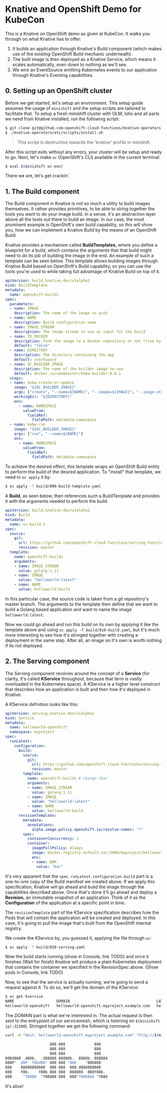 # Knative and OpenShift Demo for KubeCon

This is a Knative on OpenShift demo as given at KubeCon. It walks you through on what Knative has to
offer:

1. It builds an application through Knative's Build component (which makes use of the existing OpenShift
Build mechanic underneath).
2. The built image is then deployed as a Knative Service, which means it scales automatically, even down
to nothing as we'll see.
3. We wire an EventSource emitting Kubernetes events to our application through Knative's Eventing capabilities.

## 0. Setting up an OpenShift cluster

Before we get started, let's setup an environment. This setup guide assumes the usage of `minishift` and the
setup scripts are tailored to facilitate that. To setup a fresh minishift cluster with OLM, Istio and all parts
we need from Knative installed, run the following script:

```bash
$ git clone git@github.com:openshift-cloud-functions/knative-operators.git
$ ./knative-operators/etc/scripts/install.sh
```

> This script is destructive towards the 'knative' profile in minishift.

After this script exits without any errors, your cluster will be setup and ready to go. Next, let's make `oc`
(OpenShift's CLI) available in the current terminal:

```bash
$ eval $(minishift oc-env)
```

There we are, let's get crackin'.

## 1. The Build component

The Build component in Knative is not so much a utility to build images themselves. It rather provides primitives,
to be able to string together the tools you want to do your image build. In a sense, it's an abstraction layer above
all the tools out there to build an image. In our case, the most prominent example is OpenShift's own build capability,
so this will show you, how we can implement a Knative Build by the means of an OpenShift Build.

Knative provides a mechanism called **BuildTemplates**, where you define a blueprint for a build, which contains the
arguments that that build might need to do its job of building the image in the end. An example of such a template can
be seen below. This template allows building images through Knative Build based on OpenShift's Build capability, so you
can use the tools you're used to while taking full advantage of Knative Build on top of it.

```yaml
apiVersion: build.knative.dev/v1alpha1
kind: BuildTemplate
metadata:
  name: openshift-builds
spec:
  parameters:
  - name: IMAGE
    description: The name of the image to push
  - name: NAME
    description: Build configuration name
  - name: IMAGE_STREAM
    description: The image stream to use as input for the build
  - name: TO_DOCKER
    description: Push the image to a Docker repository or not (true by default)
    default: "false"
  - name: DIRECTORY
    description: The directory containing the app
    default: /workspace
  - name: OC_BUILDER_IMAGE
    description: The name of the builder image to use
    default: docker.io/vdemeester/kobw-builder:0.0.1
  steps:
  - name: kobw-create-or-update
    image: "${OC_BUILDER_IMAGE}"
    args: ["create", "--name=${NAME}", "--image=${IMAGE}", "--image-stream=${IMAGE_STREAM}", "--to-docker=${TO_DOCKER}", "."]
    workingDir: "${DIRECTORY}"
    env:
      - name: NAMESPACE
        valueFrom:
          fieldRef:
            fieldPath: metadata.namespace
  - name: kobw-run
    image: "${OC_BUILDER_IMAGE}"
    args: ["run", "--name=${NAME}"]
    env:
      - name: NAMESPACE
        valueFrom:
          fieldRef:
            fieldPath: metadata.namespace
```

To achieve the desired effect, this template wraps an OpenShift Build entity to perform the build of the desired application.
To "install" that template, we need to `oc apply` it by:

```bash
$ oc apply -f build/000-build-template.yaml
```

A **Build**, as seen below, then references such a BuildTemplate and provides it with the arguments needed to perform the build.

```yaml
apiVersion: build.knative.dev/v1alpha1
kind: Build
metadata:
  name: oc-build-1
spec:
  source:
    git:
      url: https://github.com/openshift-cloud-functions/serving-function
      revision: master
  template:
    name: openshift-builds
    arguments:
    - name: IMAGE_STREAM
      value: golang:1.11
    - name: IMAGE
      value: "helloworld:latest"
    - name: NAME
      value: helloworld-build
```

In this particular case, the source code is taken from a git repository's master branch. The arguments to the template then define
that we want to build a Golang based application and want to name the image `helloworld:latest`.

Now we could go ahead and run this build on its own by applying it like the template above and using
`oc apply -f build/010-build.yaml`, but it's much more interesting to see how it's stringed together
with creating a deployment in the same step. After all, an image on it's own is worth nothing if its
not deployed.

## 2. The Serving component

The Serving component revolves around the concept of a **Service** (for clarity, it's called **KService**
throughout, because that term is vastly overloaded in the Kubernetes space). A KService is a higher level
construct that describes how an application is built and then how it's deployed in Knative.

A KService definition looks like this:

```yaml
apiVersion: serving.knative.dev/v1alpha1
kind: Service
metadata:
  name: helloworld-openshift
  namespace: myproject
spec:
  runLatest:
    configuration:
      build:
        source:
          git:
            url: https://github.com/openshift-cloud-functions/serving-function
            revision: master
        template:
          name: openshift-builds # change that
          arguments:
          - name: IMAGE_STREAM
            value: golang:1.11
          - name: IMAGE
            value: "helloworld:latest"
          - name: NAME
            value: helloworld-build
      revisionTemplate:
        metadata:
          annotations:
            alpha.image.policy.openshift.io/resolve-names: "*"
        spec:
          containerConcurrency: 1
          container:
            imagePullPolicy: Always
            image: docker-registry.default.svc:5000/myproject/helloworld:latest
            env:
            - name: BAR
              value: "bar"
```

It's very apparent that the `spec.runLatest.configuration.build` part is a one-to-one copy of the Build
manifest we created above. If we apply this specification, Knative will go ahead and build the image
through the capabilities described above. Once that's done it'll go ahead and deploy a **Revision**,
an immutable snapshot of an application. Think of it as the **Configuration** of the application at a
specific point in time.

The `revisionTemplate` part of the KService specification describes how the Pods that will contain the
application will be created and deployed. In this case, it's going to pull the image that's built
from the OpenShift internal registry.

We create the KService by, you guessed it, applying the file through `oc`:

```bash
$ oc apply -f build/020-serving.yaml
```

Now the build starts running (show in Console, link TODO) and once it finishes (Wait for finish) Knative
will produce a plain Kubernetes deployment that contains the container we specified in the RevisionSpec
above. (Show pods in Console, link TODO)

Now, to see that the service is actually running, we're going to send a request against it. To do so,
we'll get the domain of the KService:

```bash
$ oc get kservice
NAME                   DOMAIN                                       LATESTCREATED                LATESTREADY                  READY     REASON
helloworld-openshift   helloworld-openshift.myproject.example.com   helloworld-openshift-00001   helloworld-openshift-00001   True
```

The *DOMAIN* part is what we're interested in. The actual request is then sent to the entrypoint of our
servicemesh, which is listening on `$(minishift ip):32380`). Stringed together we get the following
command:

```bash
curl -H "Host: helloworld-openshift.myproject.example.com" "http://$(minishift ip):32380/health"

                    888 888             888
                    888 888             888
                    888 888             888
888d888 .d88b.  .d88888 88888b.  8888b. 888888
888P"  d8P  Y8bd88" 888 888 "88b    "88b888
888    88888888888  888 888  888.d888888888
888    Y8b.    Y88b 888 888  888888  888Y88b.
888     "Y8888  "Y88888 888  888"Y888888 "Y888
```

It's alive!